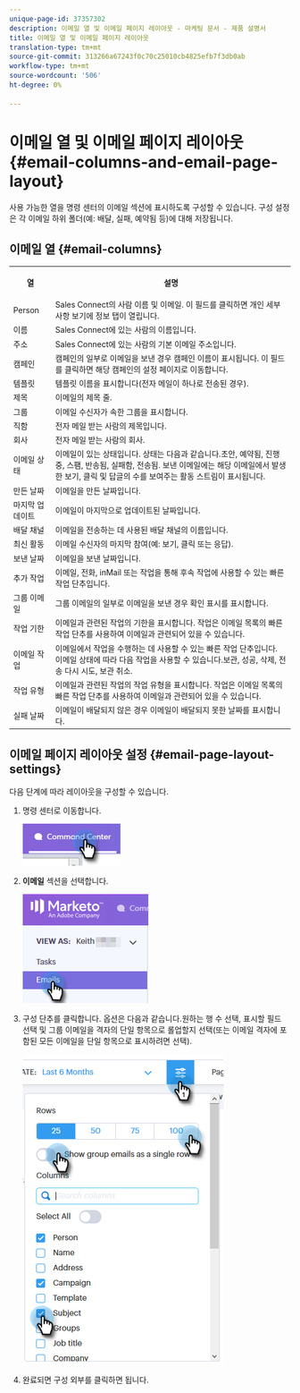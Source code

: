 ```yaml
---
unique-page-id: 37357302
description: 이메일 열 및 이메일 페이지 레이아웃 - 마케팅 문서 - 제품 설명서
title: 이메일 열 및 이메일 페이지 레이아웃
translation-type: tm+mt
source-git-commit: 313266a67243f0c70c25010cb4825efb7f3db0ab
workflow-type: tm+mt
source-wordcount: '506'
ht-degree: 0%

---
```



# 이메일 열 및 이메일 페이지 레이아웃 {#email-columns-and-email-page-layout}

사용 가능한 열을 명령 센터의 이메일 섹션에 표시하도록 구성할 수 있습니다. 구성 설정은 각 이메일 하위 폴더(예: 배달, 실패, 예약됨 등)에 대해 저장됩니다.

## 이메일 열 {#email-columns}

<table> 
 <colgroup> 
  <col> 
  <col> 
 </colgroup> 
 <tbody> 
  <tr> 
   <th><p>열</p></th> 
   <th>설명</th> 
  </tr> 
  <tr> 
   <td>Person</td> 
   <td>Sales Connect의 사람 이름 및 이메일. 이 필드를 클릭하면 개인 세부 사항 보기에 정보 탭이 열립니다.</td> 
  </tr> 
  <tr> 
   <td>이름</td> 
   <td>Sales Connect에 있는 사람의 이름입니다.</td> 
  </tr> 
  <tr> 
   <td>주소</td> 
   <td>Sales Connect에 있는 사람의 기본 이메일 주소입니다.</td> 
  </tr> 
  <tr> 
   <td>캠페인</td> 
   <td>캠페인의 일부로 이메일을 보낸 경우 캠페인 이름이 표시됩니다. 이 필드를 클릭하면 해당 캠페인의 설정 페이지로 이동합니다.</td> 
  </tr> 
  <tr> 
   <td>템플릿</td> 
   <td>템플릿 이름을 표시합니다(전자 메일이 하나로 전송된 경우).</td> 
  </tr> 
  <tr> 
   <td colspan="1">제목</td> 
   <td colspan="1">이메일의 제목 줄.</td> 
  </tr> 
  <tr> 
   <td colspan="1">그룹</td> 
   <td colspan="1">이메일 수신자가 속한 그룹을 표시합니다.</td> 
  </tr> 
  <tr> 
   <td>직함</td> 
   <td>전자 메일 받는 사람의 제목입니다.</td> 
  </tr> 
  <tr> 
   <td>회사</td> 
   <td>전자 메일 받는 사람의 회사.</td> 
  </tr> 
  <tr> 
   <td>이메일 상태</td> 
   <td>이메일이 있는 상태입니다. 상태는 다음과 같습니다.초안, 예약됨, 진행 중, 스팸, 반송됨, 실패함, 전송됨. 보낸 이메일에는 해당 이메일에서 발생한 보기, 클릭 및 답글의 수를 보여주는 활동 스트림이 표시됩니다.</td> 
  </tr> 
  <tr> 
   <td>만든 날짜</td> 
   <td>이메일을 만든 날짜입니다.</td> 
  </tr> 
  <tr> 
   <td>마지막 업데이트</td> 
   <td>이메일이 마지막으로 업데이트된 날짜입니다.</td> 
  </tr> 
  <tr> 
   <td>배달 채널</td> 
   <td>이메일을 전송하는 데 사용된 배달 채널의 이름입니다.</td> 
  </tr> 
  <tr> 
   <td>최신 활동</td> 
   <td>이메일 수신자의 마지막 참여(예: 보기, 클릭 또는 응답).</td> 
  </tr> 
  <tr> 
   <td>보낸 날짜</td> 
   <td>이메일을 보낸 날짜입니다.</td> 
  </tr> 
  <tr> 
   <td>추가 작업</td> 
   <td>이메일, 전화, inMail 또는 작업을 통해 후속 작업에 사용할 수 있는 빠른 작업 단추입니다.</td> 
  </tr> 
  <tr> 
   <td>그룹 이메일</td> 
   <td>그룹 이메일의 일부로 이메일을 보낸 경우 확인 표시를 표시합니다.</td> 
  </tr> 
  <tr> 
   <td>작업 기한</td> 
   <td>이메일과 관련된 작업의 기한을 표시합니다. 작업은 이메일 목록의 빠른 작업 단추를 사용하여 이메일과 관련되어 있을 수 있습니다.</td> 
  </tr> 
  <tr> 
   <td>이메일 작업</td> 
   <td>이메일에서 작업을 수행하는 데 사용할 수 있는 빠른 작업 단추입니다. 이메일 상태에 따라 다음 작업을 사용할 수 있습니다.보관, 성공, 삭제, 전송 다시 시도, 보관 취소.</td> 
  </tr> 
  <tr> 
   <td>작업 유형</td> 
   <td>이메일과 관련된 작업의 작업 유형을 표시합니다. 작업은 이메일 목록의 빠른 작업 단추를 사용하여 이메일과 관련되어 있을 수 있습니다.</td> 
  </tr> 
  <tr> 
   <td>실패 날짜</td> 
   <td>이메일이 배달되지 않은 경우 이메일이 배달되지 못한 날짜를 표시합니다.</td> 
  </tr> 
 </tbody> 
</table>

## 이메일 페이지 레이아웃 설정 {#email-page-layout-settings}

다음 단계에 따라 레이아웃을 구성할 수 있습니다.

1. 명령 센터로 이동합니다.

   ![](assets/email-columns-and-email-grid-layout-1.png)

1. **이메일** 섹션을 선택합니다.

   ![](assets/email-columns-and-email-grid-layout-2.png)

1. 구성 단추를 클릭합니다. 옵션은 다음과 같습니다.원하는 행 수 선택, 표시할 필드 선택 및 그룹 이메일을 격자의 단일 항목으로 롤업할지 선택(또는 이메일 격자에 포함된 모든 이메일을 단일 항목으로 표시하려면 선택).

   ![](assets/email-columns-and-email-grid-layout-3.png)

1. 완료되면 구성 외부를 클릭하면 됩니다.

